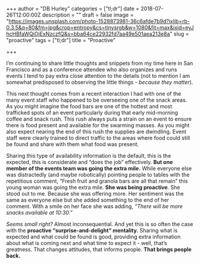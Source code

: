 +++
author = "DB Hurley"
categories = ["tl;dr"]
date = 2018-07-26T12:00:00Z
description = ""
draft = false
image = "https://images.unsplash.com/photo-1528873981-36c6afde7b9d?ixlib=rb-0.3.5&q=80&fm=jpg&crop=entropy&cs=tinysrgb&w=1080&fit=max&ixid=eyJhcHBfaWQiOjExNzczfQ&s=bba64ce22932fd7aa49e501aea213e8a"
slug = "proactive"
tags = ["tl;dr"]
title = "Proactive"

+++


I’m continuing to share little thoughts and snippets from my time here in San Francisco and as a conference attendee who also organizes and runs events I tend to pay extra close attention to the details (not to mention I am somewhat predisposed to observing the little things - _because they matter_).

This next thought comes from a recent interaction I had with one of the many event staff who happened to be overseeing one of the snack areas. As you might imagine the food bars are one of the hottest and most trafficked spots of an event particularly during that early mid-morning coffee and snack rush. This rush always puts a strain on an event to ensure there is food present and available for the swarming masses. As you might also expect nearing the end of this rush the supplies are dwindling. Event staff were clearly trained to direct traffic to the areas where food could still be found and share with them what food was present.

Sharing this type of availability information is the default, this is the expected, this is considerate and “does the job” effectively. **But one member of the events team was going the extra mile.** While everyone else was distractedly (and maybe robotically) pointing people to tables with the repetitious comment, “Fresh fruit and granola bars are all that remain” this young woman was going the extra mile. **She was being proactive**. She stood out to me. Because she was offering more. Her sentiment was the same as everyone else but she added something to the end of her comment. With a smile on her face she was adding, _“There will be more snacks available at 10:30.”_

_Seems small right?_ Almost inconsequential. And yet this is so often the case with the **proactive “surprise-and-delight” mentality.** Sharing what is expected and what could be found is good, providing extra information about what is coming next and what time to expect it - well, that’s greatness. That changes attitudes, that informs people. **That brings people back.**

